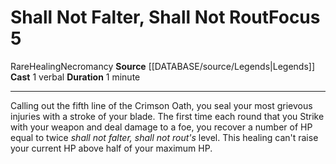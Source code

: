 ﻿---
actions: '[one-action]'
area: null
bloodline: null
component:
- Verbal
cost: null
deity: null
domain: null
duration: 1 minute
element: null
heighten: null
heighten_level: '5'
id: '817'
lesson: null
level: '5'
mystery: null
name: Shall Not Falter, Shall Not Rout
patron_theme: null
range: null
rarity: Rare
requirement: null
rus_type_level: null
saving_throw: null
school: Necromancy
source: '[[DATABASE/source/Legends|Legends]]'
target: null
tradition: null
trait:
- '[[DATABASE/trait/Healing|Healing]]'
- '[[DATABASE/trait/Necromancy|Necromancy]]'
- '[[DATABASE/trait/Rare|Rare]]'
trigger: null
type: Focus

---
# Shall Not Falter, Shall Not Rout<span class="item-type">Focus 5</span>

<span class="trait-rare item-trait">Rare</span><span class="item-trait">Healing</span><span class="item-trait">Necromancy</span>
**Source** [[DATABASE/source/Legends|Legends]]
**Cast** <span class="action-icon">1</span> verbal
**Duration** 1 minute

---
Calling out the fifth line of the Crimson Oath, you seal your most grievous injuries with a stroke of your blade. The first time each round that you Strike with your weapon and deal damage to a foe, you recover a number of HP equal to twice _shall not falter, shall not rout's_ level. This healing can't raise your current HP above half of your maximum HP.